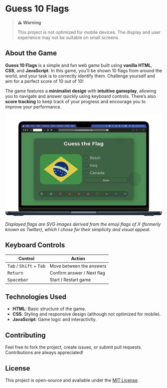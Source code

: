 # Guess 10 Flags

> **⚠️ Warning**
> 
> This project is not optimized for mobile devices. The display and user experience may not be suitable on small screens.

## About the Game
**Guess 10 Flags** is a simple and fun web game built using **vanilla HTML**, **CSS**, and **JavaScript**. In this game, you'll be shown 10 flags from around the world, and your task is to correctly identify them. Challenge yourself and aim for a perfect score of 10 out of 10!

The game features a **minimalist design** with **intuitive gameplay**, allowing you to navigate and answer quickly using keyboard controls. There’s also **score tracking** to keep track of your progress and encourage you to improve your performance.

![In-game screenshot](screenshot/ss5.png)

*Displayed flags are SVG images derived from the emoji flags of X (formerly known as Twitter), which I chose for their simplicity and visual appeal.*

## Keyboard Controls
| Control               | Action                    |
|-----------------------|---------------------------|
| <kbd>Tab</kbd> / <kbd>Shift</kbd> + <kbd>Tab</kbd> | Move between the answers |
| <kbd>Return</kbd>      | Confirm answer / Next flag |
| <kbd>Spacebar</kbd>    | Start / Restart game       |

## Technologies Used
- **HTML**: Basic structure of the game.
- **CSS**: Styling and responsive design (although not optimized for mobile).
- **JavaScript**: Game logic and interactivity.

## Contributing
Feel free to fork the project, create issues, or submit pull requests. Contributions are always appreciated!

## License
This project is open-source and available under the [MIT License](LICENSE).
